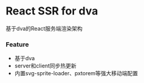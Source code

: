 # React SSR for dva

基于dva的React服务端渲染架构

### Feature

- 基于dva
- server和client同步热更新
- 内置svg-sprite-loader、pxtorem等强大移动端配置




